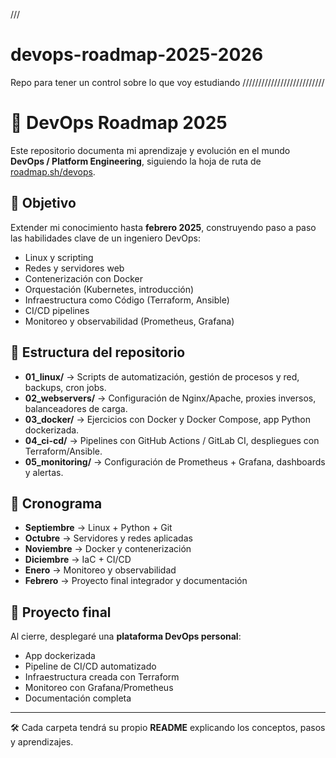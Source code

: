 ///

# devops-roadmap-2025-2026
Repo para tener un control sobre lo que voy estudiando
//////////////////////////



# 🚀 DevOps Roadmap 2025

Este repositorio documenta mi aprendizaje y evolución en el mundo **DevOps / Platform Engineering**, siguiendo la hoja de ruta de [roadmap.sh/devops](https://roadmap.sh/devops).

## 🎯 Objetivo
Extender mi conocimiento hasta **febrero 2025**, construyendo paso a paso las habilidades clave de un ingeniero DevOps:
- Linux y scripting
- Redes y servidores web
- Contenerización con Docker
- Orquestación (Kubernetes, introducción)
- Infraestructura como Código (Terraform, Ansible)
- CI/CD pipelines
- Monitoreo y observabilidad (Prometheus, Grafana)

## 📂 Estructura del repositorio
- **01_linux/** → Scripts de automatización, gestión de procesos y red, backups, cron jobs.  
- **02_webservers/** → Configuración de Nginx/Apache, proxies inversos, balanceadores de carga.  
- **03_docker/** → Ejercicios con Docker y Docker Compose, app Python dockerizada.  
- **04_ci-cd/** → Pipelines con GitHub Actions / GitLab CI, despliegues con Terraform/Ansible.  
- **05_monitoring/** → Configuración de Prometheus + Grafana, dashboards y alertas.  

## 📅 Cronograma
- **Septiembre** → Linux + Python + Git  
- **Octubre** → Servidores y redes aplicadas  
- **Noviembre** → Docker y contenerización  
- **Diciembre** → IaC + CI/CD  
- **Enero** → Monitoreo y observabilidad  
- **Febrero** → Proyecto final integrador y documentación  

## 📌 Proyecto final
Al cierre, desplegaré una **plataforma DevOps personal**:
- App dockerizada
- Pipeline de CI/CD automatizado
- Infraestructura creada con Terraform
- Monitoreo con Grafana/Prometheus
- Documentación completa

---

🛠️ Cada carpeta tendrá su propio **README** explicando los conceptos, pasos y aprendizajes.

